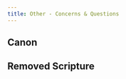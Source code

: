 ```yaml
---
title: Other - Concerns & Questions
---
```


<RedTitleBar
  title="Other"
  subtitle="Concerns & Questions"
/>


## Canon

## Removed Scripture